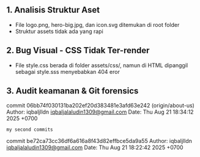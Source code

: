## 1. Analisis Struktur Aset
- File logo.png, hero-big.jpg, dan icon.svg ditemukan di root folder
- Struktur assets tidak ada yang rapi 
## 2. Bug Visual - CSS Tidak Ter-render
- File style.css berada di folder assets/css/, namun di HTML dipanggil sebagai style.sss menyebabkan 404 eror
## 3. Audit keamanan & Git forensics
commit 06bb74f030131ba202ef20d383481e3afd63e242 (origin/about-us)
Author: iqbaljlldn <iqbaljalaludin1309@gmail.com>
Date:   Thu Aug 21 18:34:12 2025 +0700

    my second commits

commit be72ca73cc36df6a616a8f43d82effbce5da9a55
Author: iqbaljlldn <iqbaljalaludin1309@gmail.com>
Date:   Thu Aug 21 18:22:42 2025 +0700